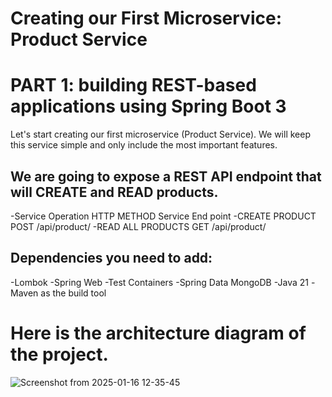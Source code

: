 # Creating our First Microservice: Product Service 

# PART 1: building REST-based applications using Spring Boot 3 
Let's start creating our first microservice (Product Service). We will keep this service simple and only include the most important features.

## We are going to expose a REST API endpoint that will CREATE and READ products.

-Service Operation	HTTP METHOD	   Service End point
-CREATE PRODUCT	       POST	           /api/product/
-READ ALL PRODUCTS	GET	            /api/product/

## Dependencies you need to add:
-Lombok
-Spring Web
-Test Containers
-Spring Data MongoDB
-Java 21
-Maven as the build tool

# Here is the architecture diagram of the project.
![Screenshot from 2025-01-16 12-35-45](https://github.com/user-attachments/assets/494a4691-8082-4f15-955a-986cac1731d5)
